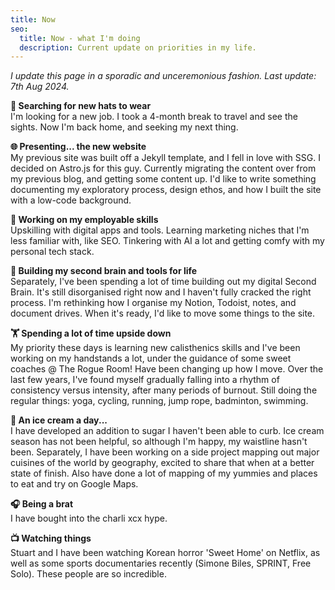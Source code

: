 ```yaml
---
title: Now
seo:
  title: Now - what I'm doing 
  description: Current update on priorities in my life.
---
```

*I update this page in a sporadic and unceremonious fashion. Last update: 7th Aug 2024.*

**💼 Searching for new hats to wear**  
I'm looking for a new job. I took a 4-month break to travel and see the sights. Now I'm back home, and seeking my next thing.

**🌐 Presenting... the new website**  
My previous site was built off a Jekyll template, and I fell in love with SSG. I decided on Astro.js for this guy.
Currently migrating the content over from my previous blog, and getting some content up.
I'd like to write something documenting my exploratory process, design ethos, and how I built the site with a low-code background.

**🔧 Working on my employable skills**  
Upskilling with digital apps and tools. Learning marketing niches that I'm less familiar with, like SEO. Tinkering with AI a lot and getting comfy with my personal tech stack.

**🧠 Building my second brain and tools for life**  
Separately, I've been spending a lot of time building out my digital Second Brain. It's still disorganised right now and I haven't fully cracked the right process. I'm rethinking how I organise my Notion, Todoist, notes, and document drives. When it's ready, I'd like to move some things to the site.

**🏋️ Spending a lot of time upside down**  
My priority these days is learning new calisthenics skills and I've been working on my handstands a lot, under the guidance of some sweet coaches @ The Rogue Room! Have been changing up how I move. Over the last few years, I've found myself gradually falling into a rhythm of consistency versus intensity, after many periods of burnout. Still doing the regular things: yoga, cycling, running, jump rope, badminton, swimming. 

**🍎 An ice cream a day...**  
I have developed an addition to sugar I haven't been able to curb. Ice cream season has not been helpful, so although I'm happy, my waistline hasn't been. Separately, I have been working on a side project mapping out major cuisines of the world by geography, excited to share that when at a better state of finish. Also have done a lot of mapping of my yummies and places to eat and try on Google Maps.

**🎧 Being a brat**  
I have bought into the charli xcx hype.

**📺 Watching things**  
Stuart and I have been watching Korean horror 'Sweet Home' on Netflix, as well as some sports documentaries recently (Simone Biles, SPRINT, Free Solo). These people are so incredible.